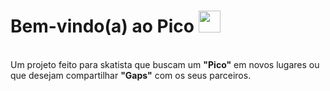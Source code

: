 # Bem-vindo(a) ao <b>Pico</b> <img src="https://raw.githubusercontent.com/MartinHeinz/MartinHeinz/master/wave.gif" width="35px" height="35px" />
<br>
 Um projeto feito para skatista que buscam um <b>"Pico"</b> em novos lugares ou que desejam compartilhar <b>"Gaps"</b> com os seus parceiros.
